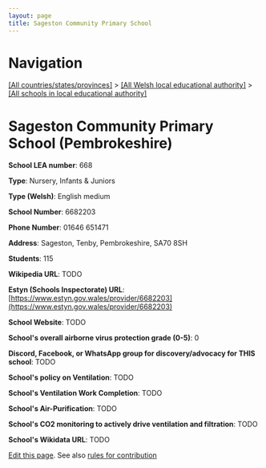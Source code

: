 ```yaml
---
layout: page
title: Sageston Community Primary School
---
```

# Navigation

[[All countries/states/provinces]](../../..) > [[All Welsh local educational authority]](../..) > [[All schools in local educational authority]](..)

# Sageston Community Primary School (Pembrokeshire)

**School LEA number**: 668

**Type**: Nursery, Infants & Juniors

**Type (Welsh)**: English medium

**School Number**: 6682203

**Phone Number**: 01646 651471

**Address**: Sageston, Tenby, Pembrokeshire, SA70 8SH

**Students**: 115

**Wikipedia URL**: TODO

**Estyn (Schools Inspectorate) URL**: [https://www.estyn.gov.wales/provider/6682203](https://www.estyn.gov.wales/provider/6682203)

**School Website**: TODO

**School's overall airborne virus protection grade (0-5)**: 0

**Discord, Facebook, or WhatsApp group for discovery/advocacy for THIS school**: TODO

**School's policy on Ventilation**: TODO

**School's Ventilation Work Completion**: TODO

**School's Air-Purification**: TODO

**School's CO2 monitoring to actively drive ventilation and filtration**: TODO

**School's Wikidata URL**: TODO




[Edit this page](https://github.com/ventilate-schools/Wales/edit/prif/./Pembrokeshire/Sageston_Community_Primary_School.md). See also [rules for contribution](../../../contribution-rules/)